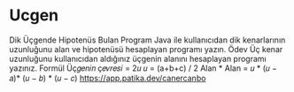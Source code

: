 # Ucgen
Dik Üçgende Hipotenüs Bulan Program Java ile kullanıcıdan dik kenarlarının uzunluğunu alan ve hipotenüsü hesaplayan programı yazın.  Ödev Üç kenar uzunluğunu kullanıcıdan aldığınız üçgenin alanını hesaplayan programı yazınız.  Formül Üç𝑔𝑒𝑛𝑖𝑛 ç𝑒𝑣𝑟𝑒𝑠𝑖 = 2𝑢  𝑢 = (a+b+c) / 2  Alan * Alan = 𝑢 * (𝑢 − 𝑎)* (𝑢 − 𝑏) * (𝑢 − 𝑐)
https://app.patika.dev/canercanbo
